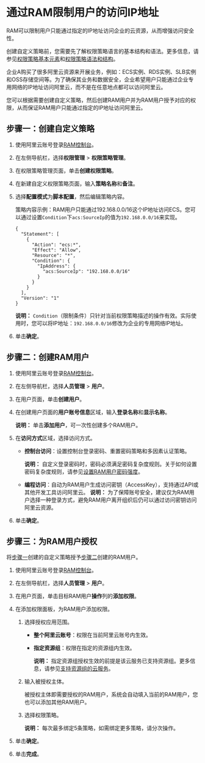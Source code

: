 # 通过RAM限制用户的访问IP地址

RAM可以限制用户只能通过指定的IP地址访问企业的云资源，从而增强访问安全性。

创建自定义策略前，您需要先了解权限策略语言的基本结构和语法。更多信息，请参见[权限策略基本元素](/intl.zh-CN/权限策略管理/权限策略语言/权限策略基本元素.md)和[权限策略语法和结构](/intl.zh-CN/权限策略管理/权限策略语言/权限策略语法和结构.md)。

企业A购买了很多阿里云资源来开展业务，例如：ECS实例、RDS实例、SLB实例和OSS存储空间等。为了确保其业务和数据安全，企业希望用户只能通过企业专用网络的IP地址访问阿里云，而不是在任意地点都可以访问阿里云。

您可以根据需要创建自定义策略，然后创建RAM用户并为RAM用户授予对应的权限，从而保证RAM用户只能通过指定的IP地址访问阿里云。

## 步骤一：创建自定义策略

1.  使用阿里云账号登录[RAM控制台](https://ram.console.aliyun.com/)。

2.  在左侧导航栏，选择**权限管理** \> **权限策略管理**。

3.  在权限策略管理页面，单击**创建权限策略**。

4.  在新建自定义权限策略页面，输入**策略名称**和**备注**。

5.  选择**配置模式**为**脚本配置**，然后编辑策略内容。

    策略内容示例：RAM用户只能通过192.168.0.0/16这个IP地址访问ECS。您可以通过设置`Condition`下`acs:SourceIp`的值为`192.168.0.0/16`来实现。

    ```
    {
      "Statement": [
        {
          "Action": "ecs:*",
          "Effect": "Allow",
          "Resource": "*",
          "Condition": {
            "IpAddress": {
              "acs:SourceIp": "192.168.0.0/16"
            }
          }
        }
      ],
      "Version": "1"
    }
    ```

    **说明：** `Condition`（限制条件）只针对当前权限策略描述的操作有效。实际使用时，您可以将IP地址：`192.168.0.0/16`修改为企业的专用网络IP地址。

6.  单击**确定**。


## 步骤二：创建RAM用户

1.  使用阿里云账号登录[RAM控制台](https://ram.console.aliyun.com/)。

2.  在左侧导航栏，选择**人员管理** \> **用户**。

3.  在用户页面，单击**创建用户**。

4.  在创建用户页面的**用户账号信息**区域，输入**登录名称**和**显示名称**。

    **说明：** 单击**添加用户**，可一次性创建多个RAM用户。

5.  在**访问方式**区域，选择访问方式。

    -   **控制台访问**：设置控制台登录密码、重置密码策略和多因素认证策略。

        **说明：** 自定义登录密码时，密码必须满足密码复杂度规则。关于如何设置密码复杂度规则，请参见[设置RAM用户密码强度](/intl.zh-CN/安全设置/密码/设置RAM用户密码强度.md)。

    -   **编程访问**：自动为RAM用户生成访问密钥（AccessKey），支持通过API或其他开发工具访问阿里云。
    **说明：** 为了保障账号安全，建议仅为RAM用户选择一种登录方式，避免RAM用户离开组织后仍可以通过访问密钥访问阿里云资源。

6.  单击**确定**。


## 步骤三：为RAM用户授权

将[步骤一](#section_ak3_fvh_mmy)创建的自定义策略授予[步骤二](#section_7fb_2lv_k12)创建的RAM用户。

1.  使用阿里云账号登录[RAM控制台](https://ram.console.aliyun.com/)。

2.  在左侧导航栏，选择**人员管理** \> **用户**。

3.  在用户页面，单击目标RAM用户**操作**列的**添加权限**。

4.  在添加权限面板，为RAM用户添加权限。

    1.  选择授权应用范围。

        -   **整个阿里云账号**：权限在当前阿里云账号内生效。
        -   **指定资源组**：权限在指定的资源组内生效。

            **说明：** 指定资源组授权生效的前提是该云服务已支持资源组。更多信息，请参见[支持资源组的云服务]()。

    2.  输入被授权主体。

        被授权主体即需要授权的RAM用户，系统会自动填入当前的RAM用户，您也可以添加其他RAM用户。

    3.  选择权限策略。

        **说明：** 每次最多绑定5条策略，如需绑定更多策略，请分次操作。

5.  单击**确定**。

6.  单击**完成**。


